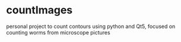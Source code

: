 # countImages
personal project to count contours using python and Qt5, focused on counting worms from microscope pictures
